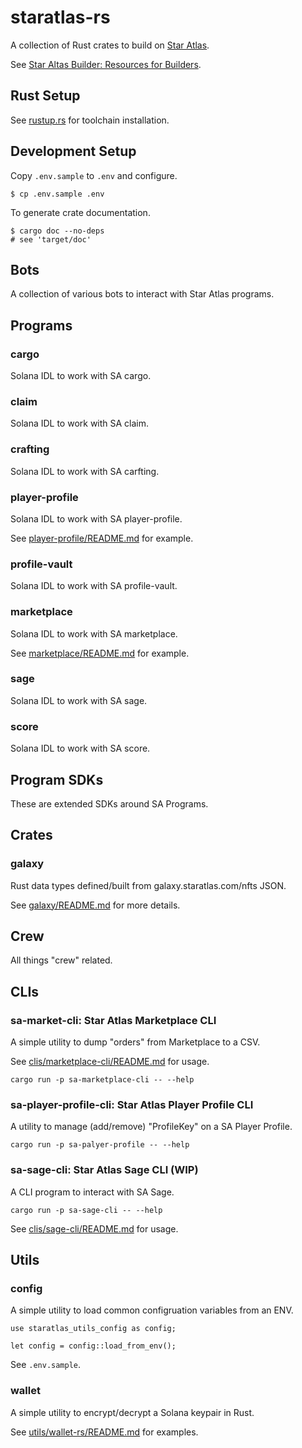 # staratlas-rs

A collection of Rust crates to build on [Star Atlas](https://staratlas.com/).

See [Star Altas Builder: Resources for Builders](https://build.staratlas.com/).

## Rust Setup

See [rustup.rs](https://rustup.rs/) for toolchain installation.

## Development Setup

Copy `.env.sample` to `.env` and configure.

```
$ cp .env.sample .env
```

To generate crate documentation.

```
$ cargo doc --no-deps
# see 'target/doc'
```

## Bots

A collection of various bots to interact with Star Atlas programs.

## Programs

### cargo

Solana IDL to work with SA cargo.

### claim

Solana IDL to work with SA claim.

### crafting

Solana IDL to work with SA carfting.

### player-profile

Solana IDL to work with SA player-profile.

See [player-profile/README.md](programs/player-profile/README.md) for example.

### profile-vault

Solana IDL to work with SA profile-vault.

### marketplace

Solana IDL to work with SA marketplace.

See [marketplace/README.md](programs/marketplace/README.md) for example.

### sage

Solana IDL to work with SA sage.

### score

Solana IDL to work with SA score.

## Program SDKs

These are extended SDKs around SA Programs.

## Crates

### galaxy

Rust data types defined/built from galaxy.staratlas.com/nfts JSON.

See [galaxy/README.md](galaxy/README.md) for more details.

## Crew

All things "crew" related.

## CLIs

### sa-market-cli: Star Atlas Marketplace CLI

A simple utility to dump "orders" from Marketplace to a CSV.

See [clis/marketplace-cli/README.md](clis/marketplace-cli/README.md) for usage.

```
cargo run -p sa-marketplace-cli -- --help
```

### sa-player-profile-cli: Star Atlas Player Profile CLI

A utility to manage (add/remove) "ProfileKey" on a SA Player Profile.

```
cargo run -p sa-palyer-profile -- --help
```

### sa-sage-cli: Star Atlas Sage CLI (WIP)

A CLI program to interact with SA Sage.

```
cargo run -p sa-sage-cli -- --help
```

See [clis/sage-cli/README.md](clis/sage-cli/README.md) for usage.

## Utils

### config

A simple utility to load common configruation variables from an ENV.

```
use staratlas_utils_config as config;

let config = config::load_from_env();
```

See `.env.sample`.

### wallet

A simple utility to encrypt/decrypt a Solana keypair in Rust.

See [utils/wallet-rs/README.md](utils/wallet-rs/README.md) for examples.